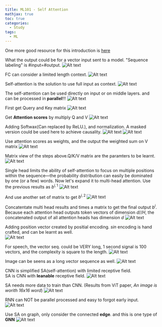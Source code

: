 ```yaml
---
title: ML101 - Self Attention
mathjax: true
toc: true
categories:
  - Study
tags:
  - ML
---
```


One more good resource for this introduction is [here](https://cameronrwolfe.substack.com/p/decoder-only-transformers-the-workhorse)


What the output could be for a vector input sent to a model. "Sequence labeling" is #input=#output. 
![Alt text](/assets/images/2023/23-08-20-ML101-SelfAttention_files/sequencelabeling.png)

FC can consider a limited length context.
![Alt text](/assets/images/2023/23-08-20-ML101-SelfAttention_files/fc.png)

Self-attention is the solution to use full input as context.
![Alt text](/assets/images/2023/23-08-20-ML101-SelfAttention_files/selfattention.png)

The self-attention can be used directly on input or on middle layers. and can be processed in **parallel**!!!
![Alt text](/assets/images/2023/23-08-20-ML101-SelfAttention_files/inputorlayer.png)

First get Query and Key matrix
![Alt text](/assets/images/2023/23-08-20-ML101-SelfAttention_files/qk.png)

Get **Attention scores** by multiply Q and V
![Alt text](/assets/images/2023/23-08-20-ML101-SelfAttention_files/attentionscore.png)

Adding Softwax(Can replaced by ReLU.), and normalization. A masked version could be used here to achieve causality. 
![Alt text](/assets/images/2023/23-08-20-ML101-SelfAttention_files/softmax.png)
![Alt text](/assets/images/2023/23-08-20-ML101-SelfAttention_files/masked.png) 

Use attention scores as weights, and the output the weighted sum on V matrix
![Alt text](/assets/images/2023/23-08-20-ML101-SelfAttention_files/v.png)

Matrix view of the steps above.Q/K/V matrix are the paramters to be learnt. 
![Alt text](/assets/images/2023/23-08-20-ML101-SelfAttention_files/matrix.png)

Single head limits the ability of self-attention to focus on multiple positions within the sequence—the probability distribution can easily be dominated by one (or a few) words.
Now let's expand it to multi-head attention. Use the previous results as $b^{i,1}$
![Alt text](/assets/images/2023/23-08-20-ML101-SelfAttention_files/multihead.png)

And use another set of matrix to get $b^{i,2}$
![Alt text](/assets/images/2023/23-08-20-ML101-SelfAttention_files/multihead2.png)

Concatentate multi head results and times a matrix to get the final output $b^i$. Because each attention head outputs token vectors of dimension $d // H$, the concatenated output of all attention heads has dimension $d$
![Alt text](/assets/images/2023/23-08-20-ML101-SelfAttention_files/concat.png)

Adding position vector created by positial encoding. $sin$ encoding is hand crafted, and can be learnt as well.   
![Alt text](/assets/images/2023/23-08-20-ML101-SelfAttention_files/position.png) 

For speech, the vector seq. could be VERY long, 1 second signal is 100 vectors, and the complexity is square to the length. 
![Alt text](/assets/images/2023/23-08-20-ML101-SelfAttention_files/speech.png) 

Image can be seens as a long vector sequence as well.
![Alt text](/assets/images/2023/23-08-20-ML101-SelfAttention_files/image.png) 

CNN is simplified SA(self-attention) with limited receptive field.   
SA is CNN with **leanable** receptive field. 
![Alt text](/assets/images/2023/23-08-20-ML101-SelfAttention_files/cnn.png) 

SA needs more data to train than CNN. (Results from ViT paper, *An image is worith 16x16 word*)
![Alt text](/assets/images/2023/23-08-20-ML101-SelfAttention_files/compare.png) 

RNN can NOT be parallel processed and easy to forgot early input.
![Alt text](/assets/images/2023/23-08-20-ML101-SelfAttention_files/rnn.png) 

Use SA on graph, only consider the connected **edge**. and this is one type of **GNN**
![Alt text](/assets/images/2023/23-08-20-ML101-SelfAttention_files/gnn.png) 


